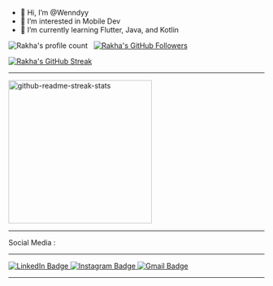 - 👋 Hi, I’m @Wenndyy
- 👀 I’m interested in Mobile Dev
- 🌱 I’m currently learning Flutter, Java, and Kotlin

![Rakha's profile count](https://komarev.com/ghpvc/?username=Wenndyy&color=red) &nbsp;
[![Rakha's GitHub Followers](https://img.shields.io/github/followers/Wenndyy?label=follow&style=social)](https://github.com/Wenndyy) &nbsp;

[![Rakha's GitHub Streak](http://github-readme-streak-stats.herokuapp.com?user=Wenndyy&theme=dark&background=1F222E&hide_border=true)](https://git.io/streak-stats)

<hr>

<a href="https://github.com/Wenndyy/github-readme-stats">
  <img width="282" src="https://github-readme-stats.vercel.app/api/top-langs/?username=Wenndyy&layout=compact&bg_color=1F222e&title_color=fafafa&text_color=fafafa&icon_color=F8D866&hide_border=true" alt="github-readme-streak-stats">
</a>

<hr>

Social Media :
<hr>
<a href="https://www.linkedin.com/in/dyywen/">
  <img src="https://img.shields.io/badge/LinkedIn-blue?style=for-the-badge&logo=linkedin&logoColor=white" alt="LinkedIn Badge"/>
</a>
<a href="https://www.instagram.com/dy.wen__">
  <img src="https://img.shields.io/badge/Instagram-E4405F?style=for-the-badge&logo=instagram&logoColor=white" alt="Instagram Badge"/>
</a>
<a href="mailto:dywencreativity@gmail.com">
  <img src="https://img.shields.io/badge/Gmail-D14836?style=for-the-badge&logo=gmail&logoColor=white" alt="Gmail Badge"/>
</a>

<hr>

<!---
Wenndyy/Wenndyy is a ✨ special ✨ repository because its `README.md` (this file) appears on your GitHub profile.
You can click the Preview link to take a look at your changes.
--->
